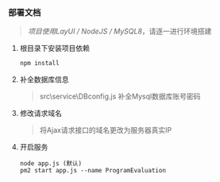 ### 部署文档

> *项目使用LayUI / NodeJS / MySQL8*，请逐一进行环境搭建

1. 根目录下安装项目依赖 

   ```javascript
   npm install
   ```

   

2. 补全数据库信息

   > src\service\DBconfig.js 补全Mysql数据库账号密码

   

3. 修改请求域名

   > 将Ajax请求接口的域名更改为服务器真实IP

   

4. 开启服务

   ```
   node app.js (默认)
   pm2 start app.js --name ProgramEvaluation
   ```

   


